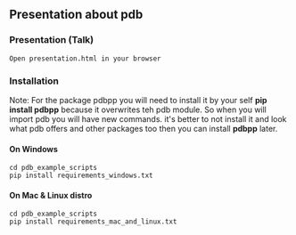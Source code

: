 ## Presentation about pdb

### Presentation (Talk)
	Open presentation.html in your browser

### Installation
Note: For the package pdbpp you will need to install it by your self **pip install pdbpp** because it overwrites teh pdb module. So when you will import pdb you will have new commands. it's better to not install it and look what pdb offers and other packages too then you can install **pdbpp** later.

#### On Windows
	cd pdb_example_scripts
	pip install requirements_windows.txt

#### On Mac & Linux distro
	cd pdb_example_scripts
	pip install requirements_mac_and_linux.txt

